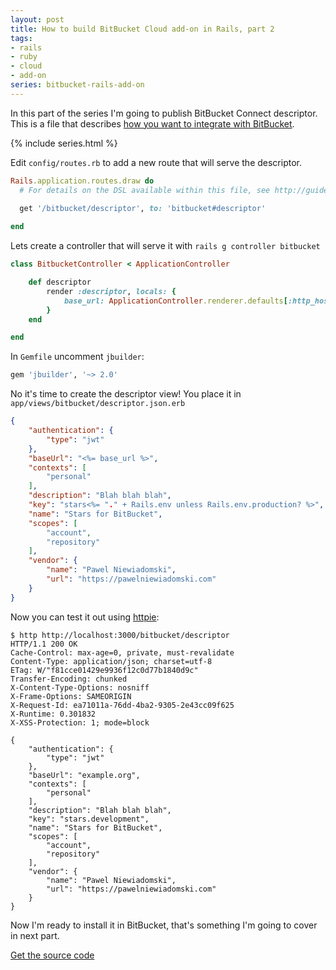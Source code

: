 ```yaml
---
layout: post
title: How to build BitBucket Cloud add-on in Rails, part 2
tags:
- rails
- ruby
- cloud
- add-on
series: bitbucket-rails-add-on
---
```

In this part of the series I'm going to publish BitBucket Connect descriptor. This is a file that describes [how you want to integrate with BitBucket](https://developer.atlassian.com/bitbucket/concepts/connect_descriptor.html). 

{% include series.html %}

Edit `config/routes.rb` to add a new route that will serve the descriptor.

```ruby
Rails.application.routes.draw do
  # For details on the DSL available within this file, see http://guides.rubyonrails.org/routing.html

  get '/bitbucket/descriptor', to: 'bitbucket#descriptor'
  
end
```

Lets create a controller that will serve it with `rails g controller bitbucket`

```ruby
class BitbucketController < ApplicationController

	def descriptor
		render :descriptor, locals: { 
			base_url: ApplicationController.renderer.defaults[:http_host]
		}
	end

end
```

In `Gemfile` uncomment `jbuilder`:

```ruby
gem 'jbuilder', '~> 2.0'
```

No it's time to create the descriptor view! You place it in `app/views/bitbucket/descriptor.json.erb`

```json
{
    "authentication": {
        "type": "jwt"
    }, 
    "baseUrl": "<%= base_url %>", 
    "contexts": [
        "personal"
    ], 
    "description": "Blah blah blah", 
    "key": "stars<%= "." + Rails.env unless Rails.env.production? %>",
    "name": "Stars for BitBucket", 
    "scopes": [
        "account", 
        "repository"
    ], 
    "vendor": {
        "name": "Pawel Niewiadomski", 
        "url": "https://pawelniewiadomski.com"
    }
}
```

Now you can test it out using [httpie](http://httpie.org):

```
$ http http://localhost:3000/bitbucket/descriptor
HTTP/1.1 200 OK
Cache-Control: max-age=0, private, must-revalidate
Content-Type: application/json; charset=utf-8
ETag: W/"f81cce01429e9936f12c0d77b1840d9c"
Transfer-Encoding: chunked
X-Content-Type-Options: nosniff
X-Frame-Options: SAMEORIGIN
X-Request-Id: ea71011a-76dd-4ba2-9305-2e43cc09f625
X-Runtime: 0.301832
X-XSS-Protection: 1; mode=block

{
    "authentication": {
        "type": "jwt"
    }, 
    "baseUrl": "example.org", 
    "contexts": [
        "personal"
    ], 
    "description": "Blah blah blah", 
    "key": "stars.development", 
    "name": "Stars for BitBucket", 
    "scopes": [
        "account", 
        "repository"
    ], 
    "vendor": {
        "name": "Pawel Niewiadomski", 
        "url": "https://pawelniewiadomski.com"
    }
}
```

Now I'm ready to install it in BitBucket, that's something I'm going to cover in next part.

[Get the source code](https://github.com/pawelniewie/bitbucket-rails-add-on/tree/master/part-2)